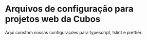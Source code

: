 # Arquivos de configuração para projetos web da Cubos

Aqui constam nossas configurações para typescript, tslint e prettier.